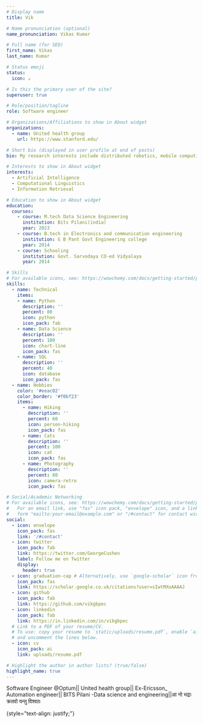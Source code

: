 ```yaml
---
# Display name
title: Vik

# Name pronunciation (optional)
name_pronunciation: Vikas Kumar

# Full name (for SEO)
first_name: Vikas
last_name: Kumar

# Status emoji
status:
  icon: ☕️

# Is this the primary user of the site?
superuser: true

# Role/position/tagline
role: Software engineer

# Organizations/Affiliations to show in About widget
organizations:
  - name: United health group
    url: https://www.stanford.edu/

# Short bio (displayed in user profile at end of posts)
bio: My research interests include distributed robotics, mobile computing and programmable matter.

# Interests to show in About widget
interests:
  - Artificial Intelligence
  - Computational Linguistics
  - Information Retrieval

# Education to show in About widget
education:
  courses:
    - course: M.tech Data Science Engineering
      institution: Bits Pilani(india)
      year: 2023
    - course: B.tech in Electronics and communication engineering
      institution: G B Pant Govt Engineering college
      year: 2014
    - course: Schooling
      institution: Govt. Sarvodaya CO-ed Vidyalaya
      year: 2014

# Skills
# For available icons, see: https://wowchemy.com/docs/getting-started/page-builder/#icons
skills:
  - name: Technical
    items:
    - name: Python
      description: ''
      percent: 80
      icon: python
      icon_pack: fab
    - name: Data Science
      description: ''
      percent: 100
      icon: chart-line
      icon_pack: fas
    - name: SQL
      description: ''
      percent: 40
      icon: database
      icon_pack: fas
  - name: Hobbies
    color: '#eeac02'
    color_border: '#f0bf23'
    items:
      - name: Hiking
        description: ''
        percent: 60
        icon: person-hiking
        icon_pack: fas
      - name: Cats
        description: ''
        percent: 100
        icon: cat
        icon_pack: fas
      - name: Photography
        description: ''
        percent: 80
        icon: camera-retro
        icon_pack: fas

# Social/Academic Networking
# For available icons, see: https://wowchemy.com/docs/getting-started/page-builder/#icons
#   For an email link, use "fas" icon pack, "envelope" icon, and a link in the
#   form "mailto:your-email@example.com" or "/#contact" for contact widget.
social:
  - icon: envelope
    icon_pack: fas
    link: '/#contact'
  - icon: twitter
    icon_pack: fab
    link: https://twitter.com/GeorgeCushen
    label: Follow me on Twitter
    display:
      header: true
  - icon: graduation-cap # Alternatively, use `google-scholar` icon from `ai` icon pack
    icon_pack: fas
    link: https://scholar.google.co.uk/citations?user=sIwtMXoAAAAJ
  - icon: github
    icon_pack: fab
    link: https://github.com/vikgbpec
  - icon: linkedin
    icon_pack: fab
    link: https://in.linkedin.com/in/vikgbpec
  # Link to a PDF of your resume/CV.
  # To use: copy your resume to `static/uploads/resume.pdf`, enable `ai` icons in `params.yaml`,
  # and uncomment the lines below.
  - icon: cv
    icon_pack: ai
    link: uploads/resume.pdf

# Highlight the author in author lists? (true/false)
highlight_name: true
---
```


Software Engineer @Optum|| United health group|| Ex-Ericsson_ Automation engineer|| BITS Pilani -Data science and engineering||आ नो भद्राः क्रतवो यन्तु विश्वतः


{style="text-align: justify;"}
